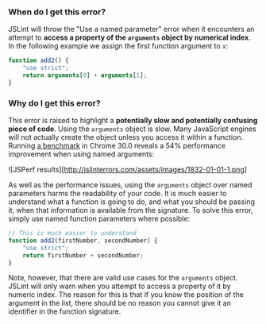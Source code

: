 <!---
{
    "titles": [
        "Use a named parameter"
    ],
    "tools": [
        "jslint"
    ],
    "author": "jallardice",
    "slugs": [
        "use-a-named-parameter"
    ]
}
-->

### When do I get this error?

JSLint will throw the "Use a named parameter" error when it encounters an attempt to **access a property of the
`arguments` object by numerical index**. In the following example we assign the first function argument to `x`:

```javascript
function add2() {
    "use strict";
    return arguments[0] + arguments[1];
}
```

### Why do I get this error?

This error is raised to highlight a **potentially slow and potentially confusing piece of code**. Using the `arguments`
object is slow. Many JavaScript engines will not actually create the object unless you access it within a function.
Running [a benchmark](http://jsperf.com/named-arguments-vs-arguments-object) in Chrome 30.0 reveals a 54% performance
improvement when using named arguments:

![JSPerf results][http://jslinterrors.com/assets/images/1832-01-01-1.png]

As well as the performance issues, using the `arguments` object over named parameters harms the readability of your
code. It is much easier to understand what a function is going to do, and what you should be passing it, when that
information is available from the signature. To solve this error, simply use named function parameters where possible:

```javascript
// This is much easier to understand
function add2(firstNumber, secondNumber) {
    "use strict";
    return firstNumber + secondNumber;
}
```

Note, however, that there are valid use cases for the `arguments` object. JSLint will only warn when you attempt to
access a property of it by numeric index. The reason for this is that if you know the position of the argument in the
list, there should be no reason you cannot give it an identifier in the function signature.
